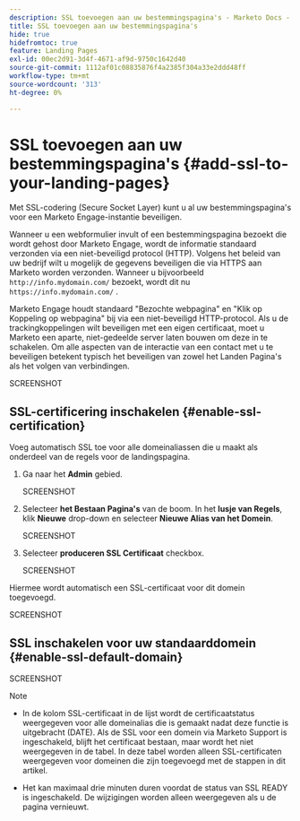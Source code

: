 ```yaml
---
description: SSL toevoegen aan uw bestemmingspagina's - Marketo Docs - Productdocumentatie
title: SSL toevoegen aan uw bestemmingspagina's
hide: true
hidefromtoc: true
feature: Landing Pages
exl-id: 00ec2d91-3d4f-4671-af9d-9750c1642d40
source-git-commit: 1112af01c08835876f4a2385f304a33e2ddd48ff
workflow-type: tm+mt
source-wordcount: '313'
ht-degree: 0%

---
```


# SSL toevoegen aan uw bestemmingspagina&#39;s {#add-ssl-to-your-landing-pages}

Met SSL-codering (Secure Socket Layer) kunt u al uw bestemmingspagina&#39;s voor een Marketo Engage-instantie beveiligen.

Wanneer u een webformulier invult of een bestemmingspagina bezoekt die wordt gehost door Marketo Engage, wordt de informatie standaard verzonden via een niet-beveiligd protocol (HTTP). Volgens het beleid van uw bedrijf wilt u mogelijk de gegevens beveiligen die via HTTPS aan Marketo worden verzonden. Wanneer u bijvoorbeeld `http://info.mydomain.com/` bezoekt, wordt dit nu `https://info.mydomain.com/` .

Marketo Engage houdt standaard &quot;Bezochte webpagina&quot; en &quot;Klik op Koppeling op webpagina&quot; bij via een niet-beveiligd HTTP-protocol. Als u de trackingkoppelingen wilt beveiligen met een eigen certificaat, moet u Marketo een aparte, niet-gedeelde server laten bouwen om deze in te schakelen. Om alle aspecten van de interactie van een contact met u te beveiligen betekent typisch het beveiligen van zowel het Landen Pagina&#39;s als het volgen van verbindingen.

SCREENSHOT

## SSL-certificering inschakelen {#enable-ssl-certification}

Voeg automatisch SSL toe voor alle domeinaliassen die u maakt als onderdeel van de regels voor de landingspagina.

1. Ga naar het **Admin** gebied.

   SCREENSHOT

1. Selecteer **het Bestaan Pagina&#39;s** van de boom. In het **lusje van Regels**, klik **Nieuwe** drop-down en selecteer **Nieuwe Alias van het Domein**.

   SCREENSHOT

1. Selecteer **produceren SSL Certificaat** checkbox.

   SCREENSHOT

Hiermee wordt automatisch een SSL-certificaat voor dit domein toegevoegd.

SCREENSHOT

## SSL inschakelen voor uw standaarddomein {#enable-ssl-default-domain}

SCREENSHOT

>[!NOTE]
>
>* In de kolom SSL-certificaat in de lijst wordt de certificaatstatus weergegeven voor alle domeinalias die is gemaakt nadat deze functie is uitgebracht (DATE). Als de SSL voor een domein via Marketo Support is ingeschakeld, blijft het certificaat bestaan, maar wordt het niet weergegeven in de tabel. In deze tabel worden alleen SSL-certificaten weergegeven voor domeinen die zijn toegevoegd met de stappen in dit artikel.
>
>* Het kan maximaal drie minuten duren voordat de status van SSL READY is ingeschakeld. De wijzigingen worden alleen weergegeven als u de pagina vernieuwt.
